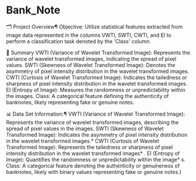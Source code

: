 # Bank_Note

🗂️ Project Overview¶
Objective: Utilize statistical features extracted from image data represented in the columns VWTI, SWTI, CWTI, and EI to perform a classification task denoted by the 'Class' column.

📝 Summary
VWTI (Variance of Wavelet Transformed Image): Represents the variance of wavelet transformed images, indicating the spread of pixel values.
SWTI (Skewness of Wavelet Transformed Image): Denotes the asymmetry of pixel intensity distribution in the wavelet transformed images.
CWTI (Curtosis of Wavelet Transformed Image): Indicates the tailedness or sharpness of pixel intensity distribution in the wavelet transformed images.
EI (Entropy of Image): Measures the randomness or unpredictability within the images.
Class: A categorical feature defining the authenticity of banknotes, likely representing fake or genuine notes.

📊 Data Set Information:¶
VWTI (Variance of Wavelet Transformed Image): Represents the variance of wavelet transformed images, describing the spread of pixel values in the images.
SWTI (Skewness of Wavelet Transformed Image): Indicates the asymmetry of pixel intensity distribution in the wavelet transformed images.* CWTI (Curtosis of Wavelet Transformed Image): Represents the tailedness or sharpness of pixel intensity distribution in the wavelet transformed images* . EI (Entropy of Image): Quantifies the randomness or unpredictability within the image* s. Class: A categorical feature denoting the authenticity or genuineness of banknotes, likely with binary values representing fake or genuine notes.)

